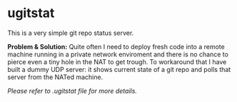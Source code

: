 # ugitstat

This is a very simple git repo status server.

**Problem & Solution:**
Quite often I need to deploy fresh code into a remote machine running in a private network enviroment and there is no chance to pierce even a tiny hole in the NAT to get trough. To workaround that I have built a dummy UDP server: it shows current state of a git repo and polls that server from the NATed machine.

*Please refer to .ugitstat file for more details.*

